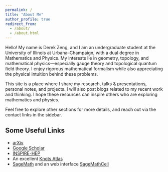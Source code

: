 ```yaml
---
permalink: /
title: "About Me"
author_profile: true
redirect_from:
  - /about/
  - /about.html
---
```


Hello! My name is Derek Zeng, and I am an undergraduate student at the University of Illinois at Urbana–Champaign, with a dual degree in Mathematics and Physics. My interests lie in geometry, topology, and mathematical physics—especially gauge theory and topological quantum field theory. I enjoy rigorous mathematical formalism while also appreciating the physical intuition behind these problems.

This site is a place where I share my research, talks & presentations, personal notes, and projects. I will also post blogs related to my recent work and thinking. I hope these resources can inspire others who are exploring mathematics and physics.

Feel free to explore other sections for more details, and reach out via the contact links in the sidebar.

Some Useful Links
----
- [arXiv](https://arxiv.org/)
- [Google Scholar](https://scholar.google.ca/schhp?hl=zh-CN)
- [INSPIRE-HEP](https://inspirehep.net/)
- An excellent [Knots Atlas](https://katlas.org/wiki/Main_Page)
- [SageMath](https://www.sagemath.org/) and an web interface [SageMathCell](https://sagecell.sagemath.org/)

